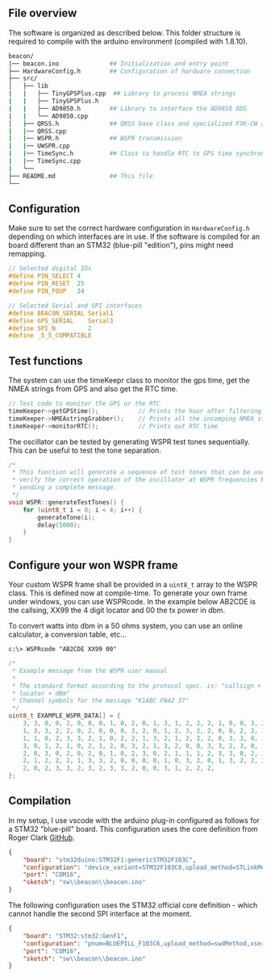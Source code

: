 
## File overview
The software is organized as described below. This folder structure is required to compile with the arduino environment (compiled with 1.8.10).

```bash
beacon/
|── beacon.ino              ## Initialization and entry point
├── HardwareConfig.h        ## Configuration of hardware connection
├── src/                                    
│   ├── lib               
|   |   ├── TinyGPSPlus.cpp  ## Library to process NMEA strings
|   |   ├── TinyGPSPlus.h
|   |   ├── AD9850.h        ## Library to interface the AD9850 DDS
|   |   └── AD9850.cpp
│   ├── QRSS.h              ## QRSS base class and specialized FSK-CW and CW subclasses
|   |── QRSS.cpp
|   |── WSPR.h              ## WSPR transmission
|   |── UWSPR.cpp
|   |── TimeSync.h          ## Class to handle RTC to GPS time synchronization and alarms
|   |── TimeSync.cpp
|   └── 
├── README.md               ## This file
└── 
```

## Configuration
Make sure to set the correct hardware configuration in `HardwareConfig.h` depending on which interfaces are in use. If the software is compiled for an board different than an STM32 (blue-pill "edition"), pins might need remapping.

```C
// Selected digital IOs
#define PIN_SELECT 4
#define PIN_RESET  25
#define PIN_FQUP   24

// Selected Serial and SPI interfaces
#define BEACON_SERIAL Serial1
#define GPS_SERIAL    Serial3
#define SPI_N         2
#define _5_5_COMPATIBLE
```

## Test functions

The system can use the timeKeepr class to monitor the gps time, get the NMEA strings from GPS and also get the RTC time.
```C
// Test code to monitor the GPS or the RTC
timeKeeper->getGPStime();           // Prints the hour after filtering NMEA strings
timeKeeper->NMEAstringGrabber();    // Prints all the incomping NMEA strings
timeKeeper->monitorRTC();           // Prints out RTC time
```

The oscillator can be tested by generating WSPR test tones sequentially. This can be useful to test the tone separation.
```C
/*
 * This function will generate a sequence of test tones that can be used to
 * verify the correct operation of the oscillator at WSPR frequencies before
 * sending a complete message.
 */
void WSPR::generateTestTones() {
    for (uint8_t i = 0; i < 4; i++) {
        generateTone(i);
        delay(5000);
    }
}
```

## Configure your won WSPR frame
Your custom WSPR frame shall be provided in a `uint8_t` array to the WSPR class. This is defined now at compile-time. To generate your own frame under windows, you can use WSPRcode. In the example below AB2CDE is the callsing, XX99 the 4 digit locator and 00 the tx power in dbm.

To convert watts into dbm in a 50 ohms system, you can use an online calculator, a conversion table, etc...

 ```
 c:\> WSPRcode "AB2CDE XX99 00"
 ```


```C
/*
 * Example message from the WSPR user manual
 *
 * The standard format according to the protocol spec. is: "callsign + 4-digit
 * locator + dBm"
 * Channel symbols for the message "K1ABC FN42 37"
 */
uint8_t EXAMPLE_WSPR_DATA[] = {
    3, 3, 0, 0, 2, 0, 0, 0, 1, 0, 2, 0, 1, 3, 1, 2, 2, 2, 1, 0, 0, 3, 2, 3,
    1, 3, 3, 2, 2, 0, 2, 0, 0, 0, 3, 2, 0, 1, 2, 3, 2, 2, 0, 0, 2, 2, 3, 2,
    1, 1, 0, 2, 3, 3, 2, 1, 0, 2, 2, 1, 3, 2, 1, 2, 2, 2, 0, 3, 3, 0, 3, 0,
    3, 0, 1, 2, 1, 0, 2, 1, 2, 0, 3, 2, 1, 3, 2, 0, 0, 3, 3, 2, 3, 0, 3, 2,
    2, 0, 3, 0, 2, 0, 2, 0, 1, 0, 2, 3, 0, 2, 1, 1, 1, 2, 3, 3, 0, 2, 3, 1,
    2, 1, 2, 2, 2, 1, 3, 3, 2, 0, 0, 0, 0, 1, 0, 3, 2, 0, 1, 3, 2, 2, 2, 2,
    2, 0, 2, 3, 3, 2, 3, 2, 3, 3, 2, 0, 0, 3, 1, 2, 2, 2,
};
```


## Compilation

In my setup, I use vscode with the arduino plug-in configured as follows for a STM32 "blue-pill" board. This configuration uses the core definition from Roger Clark [GitHub](https://github.com/rogerclarkmelbourne/Arduino_STM32).
```json
{
    "board": "stm32duino:STM32F1:genericSTM32F103C",
    "configuration": "device_variant=STM32F103C8,upload_method=STLinkMethod,cpu_speed=speed_72mhz,opt=osstd",
    "port": "COM16",
    "sketch": "sw\\beacon\\beacon.ino"
}
```

The following configuration uses the STM32 official core definition - which cannot handle the second SPI interface at the moment.
```json
{
    "board": "STM32:stm32:GenF1",
    "configuration": "pnum=BLUEPILL_F103C6,upload_method=swdMethod,xserial=generic,usb=none,xusb=FS,opt=osstd,rtlib=nano",
    "port": "COM16",
    "sketch": "sw\\beacon\\beacon.ino"
}
```